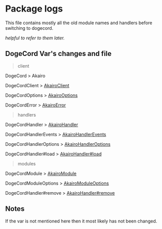 # Package logs

This file contains mostly all the old module names and handlers before switching to dogecord.

_helpful to refer to them later._

## DogeCord Var's changes and file

> client

DogeCord > Akairo

DogeCordClient > [AkairoClient](https://github.com/taminaru/dogecord/blob/stable/src/struct/DogeCordClient.js)

DogeCordOptions > [AkairoOptions](https://github.com/taminaru/dogecord/blob/stable/src/struct/DogeCordClient.js)

DogeCordError > [AkairoError](https://github.com/taminaru/dogecord/blob/stable/src/util/DogeCordError.js)

> handlers

DogeCordHandler > [AkairoHandler](https://github.com/taminaru/dogecord/blob/stable/src/struct/DogeCordHandler.js)

DogeCordHandlerEvents > [AkairoHandlerEvents](https://github.com/taminaru/dogecord/blob/stable/src/struct/DogeCordHandlerEvents.js)

DogeCordHandlerOptions > [AkairoHandlerOptions](https://github.com/taminaru/dogecord/blob/stable/src/index.d.ts)

DogeCordHandler#load > [AkairoHandler#load](https://github.com/taminaru/dogecord/blob/stable/src/struct/DogeCordHandler.js)

> modules

DogeCordModule > [AkairoModule](https://github.com/taminaru/dogecord/blob/stable/src/struct/DogeCordModule.js)

DogeCordModuleOptions > [AkairoModuleOptions](https://github.com/taminaru/dogecord/blob/stable/src/index.d.ts)

DogeCordHandler#remove > [AkairoHandler#remove](https://github.com/taminaru/dogecord/blob/stable/src/struct/DogeCordHandler.js)


## Notes

If the var is not mentioned here then it most likely has not been changed.